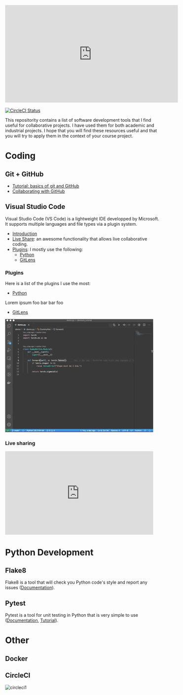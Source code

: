 <div class="iframe-container">
  <iframe width="560" height="315" src="https://www.youtube.com/embed/XnHjatTco_0" frameborder="0" allow="accelerometer; autoplay; clipboard-write; encrypted-media; gyroscope; picture-in-picture" allowfullscreen></iframe>
</div>

[![CircleCI Status](https://circleci.com/gh/aldro61/devtools_tutorial.svg?style=shield)](https://circleci.com/gh/aldro61/devtools_tutorial)

This repositority contains a list of software development tools that I find useful for collaborative projects. I have used them for both academic and industrial projects. I hope that you will find these resources useful and that you will try to apply them in the context of your course project.

# Coding

## Git + GitHub

* [Tutorial: basics of git and GitHub](https://product.hubspot.com/blog/git-and-github-tutorial-for-beginners)
* [Collaborating with GitHub](https://guides.github.com/introduction/flow/)

## Visual Studio Code

Visual Studio Code (VS Code) is a lightweight IDE developped by Microsoft. It supports multiple languages and file types via a plugin system.

* [Introduction](https://code.visualstudio.com/docs/introvideos/basics)
* [Live Share](https://code.visualstudio.com/blogs/2017/11/15/live-share): an awesome functionality that allows live collaborative coding.
* [Plugins](https://marketplace.visualstudio.com/vscode): I mostly use the following:
  * [Python](https://marketplace.visualstudio.com/items?itemName=ms-python.python)
  * [GitLens](https://marketplace.visualstudio.com/items?itemName=eamodio.gitlens)

### Plugins

Here is a list of the plugins I use the most:

  * [Python](https://marketplace.visualstudio.com/items?itemName=ms-python.python)

  Lorem ipsum foo bar bar foo

  * [GitLens](https://marketplace.visualstudio.com/items?itemName=eamodio.gitlens)

  ![circleci1](gifs/gitlens.gif)

### Live sharing
<div class="iframe-container">
	<iframe style="display:block;" src="https://channel9.msdn.com/Events/Connect/2017/T254/player" width="480" height="270" allowFullScreen frameBorder="0" title="Introducing Visual Studio Live Share - Microsoft Channel 9 Video"></iframe>
</div>

# Python Development

## Flake8

Flake8 is a tool that will check you Python code's style and report any issues ([Documentation](https://flake8.pycqa.org/en/latest/index.html#quickstart)).

## Pytest

Pytest is a tool for unit testing in Python that is very simple to use ([Documentation](https://docs.pytest.org/en/stable/contents.html), [Tutorial](https://realpython.com/pytest-python-testing/)).

# Other

## Docker

## CircleCI

![circleci1](gifs/test_low.gif)


<style>
  .iframe-container {
		text-align:center;
  		width:100%;
  }
</style>

